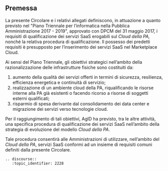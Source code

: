 ## Premessa 

La presente Circolare e i relativi allegati definiscono, in attuazione a quanto
previsto nel "Piano Triennale per l’informatica nella Pubblica Amministrazione
2017 - 2019", approvato con DPCM del 31 maggio 2017, i requisiti di
qualificazione dei servizi SaaS erogabili sul *Cloud della PA,*
nonché la relativa procedura di qualificazione. Il possesso dei predetti
requisiti è presupposto per l’inserimento dei servizi SaaS nel Marketplace Cloud.

Ai sensi del Piano Triennale, gli obiettivi strategici nell’ambito della
razionalizzazione delle infrastrutture fisiche sono costituiti da:

1. aumento della qualità dei servizi offerti in termini di sicurezza,
   resilienza, efficienza energetica e continuità di servizio;
2. realizzazione di un ambiente cloud della PA, riqualificando le risorse
   interne alla PA già esistenti o facendo ricorso a risorse di soggetti
   esterni qualificati;
3. risparmio di spesa derivante dal consolidamento dei data center e migrazione
   dei servizi verso tecnologie cloud.

Per il raggiungimento di tali obiettivi, AgID ha previsto, tra le altre
attività, una specifica procedura di qualificazione dei servizi SaaS
nell’ambito della strategia di evoluzione del modello *Cloud della PA*. 

Tale procedura consentirà alle Amministrazioni di utilizzare, nell’ambito del
*Cloud della PA*, servizi SaaS conformi ad un insieme di requisiti comuni definiti
dalla presente Circolare.


```eval_rst
.. discourse::
   :topic_identifier: 2228
```
